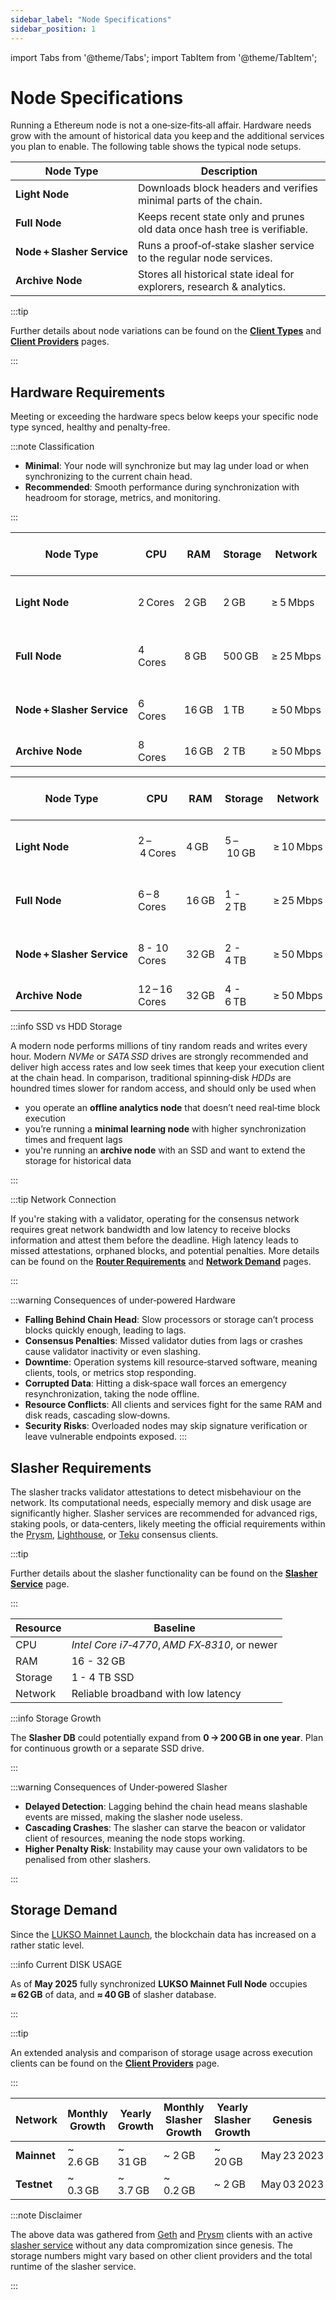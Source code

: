 ```yaml
---
sidebar_label: "Node Specifications"
sidebar_position: 1
---
```


import Tabs from '@theme/Tabs';
import TabItem from '@theme/TabItem';

# Node Specifications

Running a Ethereum node is not a one‑size‑fits‑all affair. Hardware needs grow with the amount of historical data you keep and the additional services you plan to enable. The following table shows the typical node setups.

| Node Type                                 | Description                                                               |
| ----------------------------------------- | ------------------------------------------------------------------------- |
| <nobr> **Light Node** </nobr>             | Downloads block headers and verifies minimal parts of the chain.          |
| <nobr> **Full Node** </nobr>              | Keeps recent state only and prunes old data once hash tree is verifiable. |
| <nobr> **Node + Slasher Service** </nobr> | Runs a proof‑of‑stake slasher service to the regular node services.       |
| <nobr> **Archive Node** </nobr>           | Stores all historical state ideal for explorers, research & analytics.    |

:::tip

Further details about node variations can be found on the [**Client Types**](/docs/theory/blockchain-knowledge/client-types.md) and [**Client Providers**](/docs/theory/blockchain-knowledge/client-providers.md) pages.

:::

## Hardware Requirements

Meeting or exceeding the hardware specs below keeps your specific node type synced, healthy and penalty‑free.

:::note Classification

- **Minimal**: Your node will synchronize but may lag under load or when synchronizing to the current chain head.
- **Recommended**: Smooth performance during synchronization with headroom for storage, metrics, and monitoring.

:::

<Tabs>
<TabItem value="minimal" label="Minimal">

| Node Type                                 | CPU     | RAM   | Storage | Network   | Typical Execution Clients              | [CLI Support](https://github.com/lukso-network/tools-lukso-cli) |
| ----------------------------------------- | ------- | ----- | ------- | --------- | -------------------------------------- | --------------------------------------------------------------- |
| <nobr> **Light Node** </nobr>             | 2 Cores | 2 GB  | 2 GB    | ≥ 5 Mbps  | [Helios], [Nimbus-Eth2], [Lodestar]    | ❌ No                                                           |
| <nobr> **Full Node** </nobr>              | 4 Cores | 8 GB  | 500 GB  | ≥ 25 Mbps | [Geth], [Erigon], [Nethermind], [Besu] | ✅ Yes                                                          |
| <nobr> **Node + Slasher Service** </nobr> | 6 Cores | 16 GB | 1 TB    | ≥ 50 Mbps | [Geth], [Erigon], [Nethermind], [Besu] | ✅ Yes                                                          |
| <nobr> **Archive Node** </nobr>           | 8 Cores | 16 GB | 2 TB    | ≥ 50 Mbps | [Erigon], [Besu]                       | ✅ Yes                                                          |

</TabItem>

<TabItem value="recommended" label="Recommended">

| Node Type                                 | CPU           | RAM   | Storage   | Network   | Typical Execution Clients              | [CLI Support](https://github.com/lukso-network/tools-lukso-cli) |
| ----------------------------------------- | ------------- | ----- | --------- | --------- | -------------------------------------- | --------------------------------------------------------------- |
| <nobr> **Light Node** </nobr>             | 2 – 4 Cores   | 4 GB  | 5 – 10 GB | ≥ 10 Mbps | [Helios], [Nimbus-Eth2], [Lodestar]    | ❌ No                                                           |
| <nobr> **Full Node** </nobr>              | 6 – 8 Cores   | 16 GB | 1 - 2 TB  | ≥ 25 Mbps | [Geth], [Erigon], [Nethermind], [Besu] | ✅ Yes                                                          |
| <nobr> **Node + Slasher Service** </nobr> | 8 - 10 Cores  | 32 GB | 2 - 4 TB  | ≥ 50 Mbps | [Geth], [Erigon], [Nethermind], [Besu] | ✅ Yes                                                          |
| <nobr> **Archive Node** </nobr>           | 12 – 16 Cores | 32 GB | 4 - 6 TB  | ≥ 50 Mbps | [Erigon], [Besu]                       | ✅ Yes                                                          |

</TabItem>
</Tabs>

:::info SSD vs HDD Storage

A modern node performs millions of tiny random reads and writes every hour. Modern _NVMe_ or _SATA SSD_ drives are strongly recommended and deliver high access rates and low seek times that keep your execution client at the chain head. In comparison, traditional spinning‑disk _HDDs_ are houndred times slower for random access, and should only be used when

- you operate an **offline analytics node** that doesn’t need real‑time block execution
- you’re running a **minimal learning node** with higher synchronization times and frequent lags
- you're running an **archive node** with an SSD and want to extend the storage for historical data

:::

:::tip Network Connection

If you're staking with a validator, operating for the consensus network requires great network bandwidth and low latency to receive blocks information and attest them before the deadline. High latency leads to missed attestations, orphaned blocks, and potential penalties. More details can be found on the [**Router Requirements**](/docs/theory/preparations/router-requirements.md) and [**Network Demand**](/docs/theory/preparations/network-demand.md) pages.

:::

:::warning Consequences of under‑powered Hardware

- **Falling Behind Chain Head**: Slow processors or storage can’t process blocks quickly enough, leading to lags.
- **Consensus Penalties**: Missed validator duties from lags or crashes cause validator inactivity or even slashing.
- **Downtime**: Operation systems kill resource‑starved software, meaning clients, tools, or metrics stop responding.
- **Corrupted Data**: Hitting a disk‑space wall forces an emergency resynchronization, taking the node offline.
- **Resource Conflicts**: All clients and services fight for the same RAM and disk reads, cascading slow‑downs.
- **Security Risks**: Overloaded nodes may skip signature verification or leave vulnerable endpoints exposed.
  :::

## Slasher Requirements

The slasher tracks validator attestations to detect misbehaviour on the network. Its computational needs, especially memory and disk usage are significantly higher. Slasher services are recommended for advanced rigs, staking pools, or data‑centers, likely meeting the official requirements within the [Prysm], [Lighthouse], or [Teku] consensus clients.

:::tip

Further details about the slasher functionality can be found on the [**Slasher Service**](/docs/theory/node-operation/slasher-service.md) page.

:::

| Resource | Baseline                                      |
| -------- | --------------------------------------------- |
| CPU      | _Intel Core i7‑4770_, *AMD FX‑8310*, or newer |
| RAM      | 16 - 32 GB                                    |
| Storage  | 1 - 4 TB SSD                                  |
| Network  | Reliable broadband with low latency           |

:::info Storage Growth

The **Slasher DB** could potentially expand from **0 → 200 GB in one year**. Plan for continuous growth or a separate SSD drive.

:::

:::warning Consequences of Under‑powered Slasher

- **Delayed Detection**: Lagging behind the chain head means slashable events are missed, making the slasher node useless.
- **Cascading Crashes**: The slasher can starve the beacon or validator client of resources, meaning the node stops working.
- **Higher Penalty Risk**: Instability may cause your own validators to be penalised from other slashers.

:::

## Storage Demand

Since the [LUKSO Mainnet Launch](https://medium.com/lukso/genesis-validators-start-your-clients-fe01db8f3fba), the blockchain data has increased on a rather static level.

:::info Current DISK USAGE

As of **May 2025** fully synchronized **LUKSO Mainnet Full Node** occupies **≈ 62 GB** of data, and **≈ 40 GB** of slasher database.

:::

:::tip

An extended analysis and comparison of storage usage across execution clients can be found on the [**Client Providers**](/docs/theory/blockchain-knowledge/client-providers.md) page.

:::

| Network     | **Monthly** Growth | **Yearly** Growth | **Monthly** Slasher Growth | **Yearly** Slasher Growth | Genesis     |
| ----------- | ------------------ | ----------------- | -------------------------- | ------------------------- | ----------- |
| **Mainnet** | ~ 2.6 GB           | ~ 31 GB           | ~ 2 GB                     | ~ 20 GB                   | May 23 2023 |
| **Testnet** | ~ 0.3 GB           | ~ 3.7 GB          | ~ 0.2 GB                   | ~ 2 GB                    | May 03 2023 |

:::note Disclaimer

The above data was gathered from [Geth](/docs/theory/blockchain-knowledge/client-providers.md) and [Prysm](/docs/theory/blockchain-knowledge/client-providers.md) clients with an active [slasher service](/docs/theory/node-operation/slasher-service.md) without any data compromization since genesis. The storage numbers might vary based on other client providers and the total runtime of the slasher service.

:::

[Helios]: https://github.com/a16z/helios
[Lodestar]: https://chainsafe.github.io/lodestar/
[Geth]: https://geth.ethereum.org/docs/getting-started/hardware-requirements
[Erigon]: https://docs.erigon.tech/getting-started/hw-requirements
[Nethermind]: https://docs.nethermind.io/get-started/system-requirements/
[Besu]: https://besu.hyperledger.org/24.3.0/public-networks/get-started/system-requirements
[Prysm]: https://docs.prylabs.network/docs/prysm-usage/slasher
[Lighthouse]: https://lighthouse-book.sigmaprime.io/installation.html#recommended-hardware
[Teku]: https://docs.teku.consensys.io/development/get-started/system-requirements
[Nimbus-Eth2]: https://nimbus.guide/hardware.html
